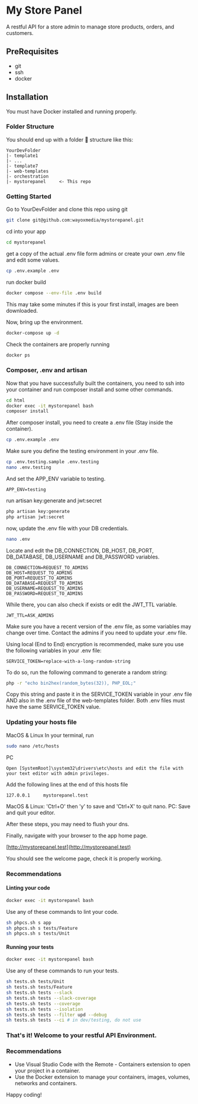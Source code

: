 # My Store Panel
A restful API for a store admin to manage store products, orders, and customers.

## PreRequisites

* git
* ssh
* docker

## Installation

You must have Docker installed and running properly.

### Folder Structure

You should end up with a folder 📁 structure like this:

    YourDevFolder
    |- template1
    |- ...
    |- template7
    |- web-templates
    |- orchestration
    |- mystorepanel     <- This repo

### Getting Started

Go to YourDevFolder and clone this repo using git

```sh
git clone git@github.com:wayoxmedia/mystorepanel.git
```
cd into your app

```sh
cd mystorepanel
```

get a copy of the actual .env file form admins or create your own .env file and edit some values.
```sh
cp .env.example .env
```

run docker build

```sh
docker compose --env-file .env build
```

This may take some minutes if this is your first install, images are been downloaded.

Now, bring up the environment.

```sh
docker-compose up -d
```

Check the containers are properly running

```sh
docker ps
```

### Composer, .env and artisan

Now that you have successfully built the containers, you need to ssh into your container and run composer install and some other commands.

```sh
cd html
docker exec -it mystorepanel bash
composer install
```
After composer install, you need to create a .env file (Stay inside the container).

```sh
cp .env.example .env
```

Make sure you define the testing environment in your .env file.

```sh
cp .env.testing.sample .env.testing
nano .env.testing
```
And set the APP_ENV variable to testing.
```text
APP_ENV=testing
```

run artisan key:generate and jwt:secret

```sh
php artisan key:generate
php artisan jwt:secret
```

now, update the .env file with your DB credentials.

```sh
nano .env
```
Locate and edit the DB_CONNECTION, DB_HOST, DB_PORT, DB_DATABASE, DB_USERNAME and DB_PASSWORD variables.

```dotenv
DB_CONNECTION=REQUEST_TO_ADMINS
DB_HOST=REQUEST_TO_ADMINS
DB_PORT=REQUEST_TO_ADMINS
DB_DATABASE=REQUEST_TO_ADMINS
DB_USERNAME=REQUEST_TO_ADMINS
DB_PASSWORD=REQUEST_TO_ADMINS
```

While there, you can also check if exists or edit the JWT_TTL variable.

```dotenv
JWT_TTL=ASK_ADMINS
```
Make sure you have a recent version of the .env file, as some variables may change over time. Contact the admins if you need to update your .env file.

Using local (End to End) encryption is recommended, make sure you use the following variables in your .env file:

```dotenv
SERVICE_TOKEN=replace-with-a-long-random-string
```
To do so, run the following command to generate a random string:

```sh
php -r "echo bin2hex(random_bytes(32)), PHP_EOL;"
```

Copy this string and paste it in the SERVICE_TOKEN variable in your .env file AND also in the .env file of the web-templates folder. Both .env files must have the same SERVICE_TOKEN value.


### Updating your hosts file
MacOS & Linux
In your terminal, run
```sh
sudo nano /etc/hosts
```
PC
```
Open [SystemRoot]\system32\drivers\etc\hosts and edit the file with your text editor with admin privileges.
```
Add the following lines at the end of this hosts file
```
127.0.0.1     mystorepanel.test
```
MacOS & Linux: 'Ctrl+O' then 'y' to save and 'Ctrl+X' to quit nano.
PC: Save and quit your editor.

After these steps, you may need to flush your dns.

Finally, navigate with your browser to the app home page.

[http://mystorepanel.test](http://mystorepanel.test)

You should see the welcome page, check it is properly working.


### Recommendations
#### Linting your code
```sh
docker exec -it mystorepanel bash
```
Use any of these commands to lint your code.
```sh
sh phpcs.sh s app
sh phpcs.sh s tests/Feature
sh phpcs.sh s tests/Unit
```
#### Running your tests
```sh
docker exec -it mystorepanel bash
```
Use any of these commands to run your tests.
```sh
sh tests.sh tests/Unit
sh tests.sh tests/Feature
sh tests.sh tests --slack
sh tests.sh tests --slack-coverage
sh tests.sh tests --coverage
sh tests.sh tests --isolation
sh tests.sh tests --filter upd --debug
sh tests.sh tests --ci # in dev/testing, do not use
```

### That's it! Welcome to your restful API Environment.

### Recommendations

* Use Visual Studio Code with the Remote - Containers extension to open your project in a container.
* Use the Docker extension to manage your containers, images, volumes, networks and containers.

Happy coding!

